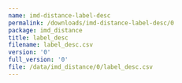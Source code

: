 ```yaml
---
name: imd-distance-label-desc
permalink: /downloads/imd-distance-label-desc/0
package: imd_distance
title: label_desc
filename: label_desc.csv
version: '0'
full_version: '0'
file: /data/imd_distance/0/label_desc.csv
---
```

